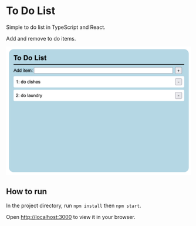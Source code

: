 # To Do List

Simple to do list in TypeScript and React.

Add and remove to do items.

<img src='./screenshot.png' alt='screenshot' width='600' />

## How to run

In the project directory, run `npm install` then `npm start`.

Open [http://localhost:3000](http://localhost:3000) to view it in your browser.